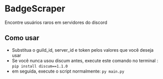 # BadgeScraper


Encontre usuários raros em servidores do discord

## Como usar
- Substitua o guild_id, server_id e token pelos valores que você deseja usar
- Se você nunca usou discum antes, execute este comando no terminal : ```pip install discum==1.1.0```
- em seguida, execute o script normalmente: ```py main.py```

